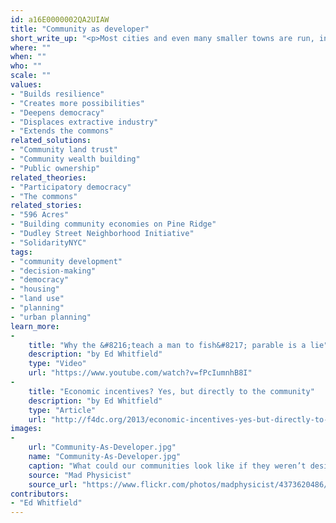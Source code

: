 ```yaml
---
id: a16E0000002QA2UIAW
title: "Community as developer"
short_write_up: "<p>Most cities and even many smaller towns are run, in all but name, by developers — entrepreneurs who identify opportunities to leverage public and private resources to build new businesses, housing complexes, malls, ports, and other major projects that can earn them money. The idea of the community as developer is that a whole community, or a substantial section of it, can be organized to carry out the functions of a developer, but rather than having maximum profit as their goal, they would have a goal of meeting common needs in a sustainable fashion and keeping wealth circulating within the community.</p>"
where: ""
when: ""
who: ""
scale: ""
values:
- "Builds resilience"
- "Creates more possibilities"
- "Deepens democracy"
- "Displaces extractive industry"
- "Extends the commons"
related_solutions:
- "Community land trust"
- "Community wealth building"
- "Public ownership"
related_theories:
- "Participatory democracy"
- "The commons"
related_stories:
- "596 Acres"
- "Building community economies on Pine Ridge"
- "Dudley Street Neighborhood Initiative"
- "SolidarityNYC"
tags:
- "community development"
- "decision-making"
- "democracy"
- "housing"
- "land use"
- "planning"
- "urban planning"
learn_more:
-
    title: "Why the &#8216;teach a man to fish&#8217; parable is a lie"
    description: "by Ed Whitfield"
    type: "Video"
    url: "https://www.youtube.com/watch?v=fPcIumnhB8I"
-
    title: "Economic incentives? Yes, but directly to the community"
    description: "by Ed Whitfield"
    type: "Article"
    url: "http://f4dc.org/2013/economic-incentives-yes-but-directly-to-the-community/"
images:
-
    url: "Community-As-Developer.jpg"
    name: "Community-As-Developer.jpg"
    caption: "What could our communities look like if they weren’t designed to maximize profit?"
    source: "Mad Physicist"
    source_url: "https://www.flickr.com/photos/madphysicist/4373620486/sizes/l"
contributors:
- "Ed Whitfield"
---
```

